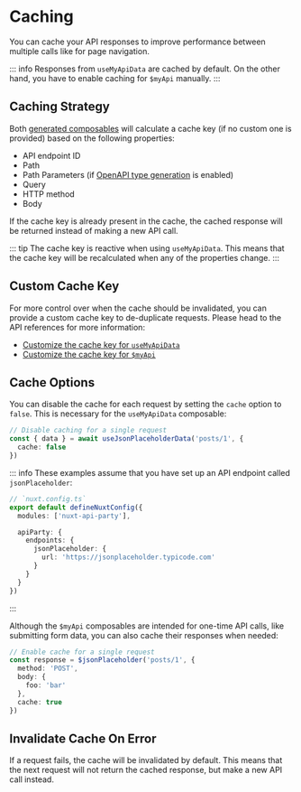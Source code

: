 # Caching

You can cache your API responses to improve performance between multiple calls like for page navigation.

::: info
Responses from `useMyApiData` are cached by default. On the other hand, you have to enable caching for `$myApi` manually.
:::

## Caching Strategy

Both [generated composables](/api/#dynamic-composables) will calculate a cache key (if no custom one is provided) based on the following properties:

- API endpoint ID
- Path
- Path Parameters (if [OpenAPI type generation](/guide/openapi-types) is enabled)
- Query
- HTTP method
- Body

If the cache key is already present in the cache, the cached response will be returned instead of making a new API call.

::: tip
The cache key is reactive when using `useMyApiData`. This means that the cache key will be recalculated when any of the properties change.
:::

## Custom Cache Key

For more control over when the cache should be invalidated, you can provide a custom cache key to de-duplicate requests. Please head to the API references for more information:

- [Customize the cache key for `useMyApiData`](/api/use-my-api-data#caching)
- [Customize the cache key for `$myApi`](/api/my-api#caching)

## Cache Options

You can disable the cache for each request by setting the `cache` option to `false`. This is necessary for the `useMyApiData` composable:

```ts
// Disable caching for a single request
const { data } = await useJsonPlaceholderData('posts/1', {
  cache: false
})
```

::: info
These examples assume that you have set up an API endpoint called `jsonPlaceholder`:

```ts
// `nuxt.config.ts`
export default defineNuxtConfig({
  modules: ['nuxt-api-party'],

  apiParty: {
    endpoints: {
      jsonPlaceholder: {
        url: 'https://jsonplaceholder.typicode.com'
      }
    }
  }
})
```

:::

Although the `$myApi` composables are intended for one-time API calls, like submitting form data, you can also cache their responses when needed:

```ts
// Enable cache for a single request
const response = $jsonPlaceholder('posts/1', {
  method: 'POST',
  body: {
    foo: 'bar'
  },
  cache: true
})
```

## Invalidate Cache On Error

If a request fails, the cache will be invalidated by default. This means that the next request will not return the cached response, but make a new API call instead.
